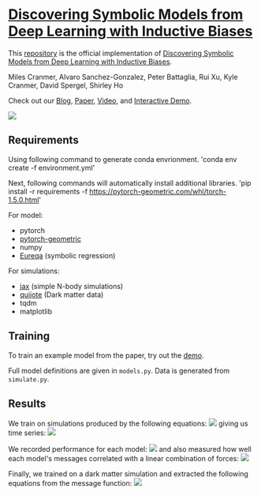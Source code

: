 # [Discovering Symbolic Models from Deep Learning with Inductive Biases](https://arxiv.org/abs/2006.11287)

This [repository](https://github.com/MilesCranmer/symbolic_deep_learning) is the official implementation of [Discovering Symbolic Models from Deep Learning with Inductive Biases](https://arxiv.org/abs/2006.11287).

Miles Cranmer, Alvaro Sanchez-Gonzalez, Peter Battaglia, Rui Xu, Kyle Cranmer, David Spergel, Shirley Ho

Check out our [Blog](https://astroautomata.com/paper/symbolic-neural-nets/), [Paper](https://arxiv.org/abs/2006.11287), [Video](https://youtu.be/2vwwu59RPL8), and [Interactive Demo](https://colab.research.google.com/github/MilesCranmer/symbolic_deep_learning/blob/master/GN_Demo_Colab.ipynb).

[![](images/discovering_symbolic_eqn_gn.png)](https://astroautomata.com/paper/symbolic-neural-nets/)


## Requirements
Using following command to generate conda envrionment.
'conda env create -f environment.yml'

Next, following commands will automatically install additional libraries.
'pip install -r requirements -f https://pytorch-geometric.com/whl/torch-1.5.0.html'

For model:

- pytorch
- [pytorch-geometric](https://github.com/rusty1s/pytorch_geometric)
- numpy
- [Eureqa](https://www.nutonian.com/download/eureqa-desktop-download/) (symbolic regression)

For simulations:

- [jax](https://github.com/google/jax) (simple N-body simulations)
- [quijote](https://github.com/franciscovillaescusa/Quijote-simulations) (Dark matter data)
- tqdm
- matplotlib

## Training

To train an example model from the paper, try out the [demo](https://colab.research.google.com/github/MilesCranmer/symbolic_deep_learning/blob/master/GN_Demo_Colab.ipynb).

Full model definitions are given in `models.py`. Data is generated from `simulate.py`.

## Results

We train on simulations produced by the following equations:
![](images/simulation_equations.png)
giving us time series:
![](images/simulations.png)

We recorded performance for each model:
![](images/test_prediction.png)
and also measured how well each model's messages
correlated with a linear combination of forces:
![](images/equal_to_forces.png)

Finally, we trained on a dark matter simulation and extracted the following equations
from the message function:
![](images/dark_matter.png)
